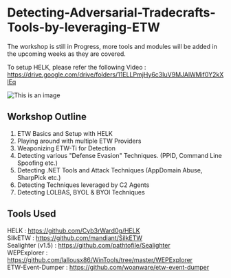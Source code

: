 # Detecting-Adversarial-Tradecrafts-Tools-by-leveraging-ETW

The workshop is still in Progress, more tools and modules will be added in the upcoming weeks as they are covered.

To setup HELK, please refer the following Video : https://drive.google.com/drive/folders/11ELLPmjHy6c3IuV9MJAlWMif0Y2kXlEq

![This is an image](https://kajabi-storefronts-production.kajabi-cdn.com/kajabi-storefronts-production/themes/2149955815/settings_images/JRafA2iSPu2lej6WSLaN_Detecting_Adversarial_poster_1.jpg)

## Workshop Outline </br>

1. ETW Basics and Setup with HELK
2. Playing around with multiple ETW Providers
3. Weaponizing ETW-Ti for Detection
4. Detecting various "Defense Evasion" Techniques. (PPID, Command Line Spoofing etc.)
5. Detecting .NET Tools and Attack Techniques (AppDomain Abuse, SharpPick etc.)
6. Detecting Techniques leveraged by C2 Agents
7. Detecting LOLBAS, BYOL & BYOI Techniques

## Tools Used </br>
HELK : https://github.com/Cyb3rWard0g/HELK </br>
SilkETW : https://github.com/mandiant/SilkETW </br>
Sealighter (v1.5) : https://github.com/pathtofile/Sealighter </br>
WEPExplorer : https://github.com/lallousx86/WinTools/tree/master/WEPExplorer </br>
ETW-Event-Dumper : https://github.com/woanware/etw-event-dumper </br>
